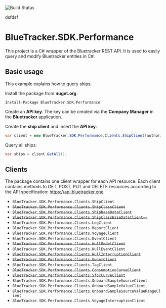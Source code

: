 ![Build Status](https://ncs-fleet.visualstudio.com/_apis/public/build/definitions/36e4a17c-95ff-4c57-b1ae-af779fd7672c/28/badge)


dsfdsf
# BlueTracker.SDK.Performance
This project is a C# wrapper of the Bluetracker REST API. It is used to easily query and modify Bluetracker entities in C#.

## Basic usage
This example explains how to query ships.

Install the package from **nuget.org**:
```
Install-Package BlueTracker.SDK.Performance
```

Create an **API key**. The key can be created via the **Company Manager** in the **Bluetracker** application.

Create the **ship client** and insert the **API key**:
```C#
var client = new BlueTracker.SDK.Performance.Clients.ShipClient(authorization: "<API-KEY>");
```
Query all ships:
```C#
var ships = client.GetAll();
```

## Clients
The package contains one client wrapper for each API resource. Each client contains methods to GET, POST, PUT and DELETE resources according to the API specification: https://api.bluetracker.one 

- ``BlueTracker.SDK.Performance.Clients.ShipClient``
- ~~``BlueTracker.SDK.Performance.Clients.ShipClassClient``~~
- ~~``BlueTracker.SDK.Performance.Clients.ShipBaseDataClient``~~
- ~~``BlueTracker.SDK.Performance.Clients.ShipClassBaseDataClient~~``~~
- ``BlueTracker.SDK.Performance.Clients.LegClient``
- ``BlueTracker.SDK.Performance.Clients.ReportClient``
- ``BlueTracker.SDK.Performance.Clients.VoyageClient``
- ``BlueTracker.SDK.Performance.Clients.EventClient``
- ~~``BlueTracker.SDK.Performance.Clients.HullModelClient``~~
- ``BlueTracker.SDK.Performance.Clients.HullEventClient``
- ~~``BlueTracker.SDK.Performance.Clients.HullInterruptionClient``~~
- ~~``BlueTracker.SDK.Performance.Clients.OwnerClient``~~
- ``BlueTracker.SDK.Performance.Clients.TagClient``
- ~~``BlueTracker.SDK.Performance.Clients.ConsumptionCurveClient``~~
- ~~``BlueTracker.SDK.Performance.Clients.SfocCurveClient``~~
- ``BlueTracker.SDK.Performance.Clients.OnboardSampleSourceClient``
- ``BlueTracker.SDK.Performance.Clients.OnboardSampleValueClient``
- ``BlueTracker.SDK.Performance.Clients.OnboardSampleSourceValueRangeClient``
- ``BlueTracker.SDK.Performance.Clients.VoyageInterruptionClient``
